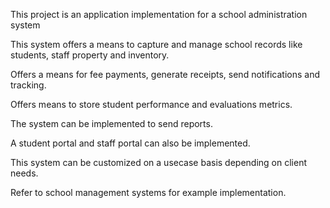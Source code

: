 This project is an application implementation for a school administration system

This system offers a means to capture and manage school records like students, staff property and inventory.

Offers a means for fee payments, generate receipts, send notifications and tracking.

Offers means to store student performance and evaluations metrics.

The system can be implemented to send reports.

A student portal and staff portal can also be implemented.

This system can be customized on a usecase basis depending on client needs.

Refer to school management systems for example implementation.
